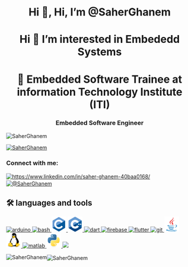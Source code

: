 <h1 align="center">Hi 👋, Hi, I’m @SaherGhanem</h1>
<h1 align="center">Hi 👀 I’m interested in Embededd Systems</h1>
<h1 align="center">🌱 Embedded Software Trainee at information Technology Institute (ITI)</h1>
<h3 align="center">Embedded Software Engineer</h3>

<p align="left"> <img src="https://www.linkedin.com/in/saher-ghanem-40baa0168/&label=Profile%20views&color=0e75b6&style=flat" alt="SaherGhanem" /> </p>

<p align="left"> <a href="https://github.com/ryo-ma/github-profile-trophy"><img src="https://github.com/SaherGhanem" alt="SaherGhanem" /></a> </p>

<h3 align="left">Connect with me:</h3>
<p align="left">
<a href="https://www.linkedin.com/in/saher-ghanem-40baa0168/" target="blank"><img align="center" src="https://www.linkedin.com/in/saher-ghanem-40baa0168/" alt="https://www.linkedin.com/in/saher-ghanem-40baa0168/" height="30" width="40" /></a>
<a href="https://www.linkedin.com/in/saher-ghanem-40baa0168/" target="blank"><img align="center" src="https://raw.githubusercontent.com/rahuldkjain/github-profile-readme-generator/master/src/images/icons/Social/hackerearth.svg" alt="@SaherGhanem" height="30" width="40" /></a>
</p>

## 🛠️ languages and tools
<p align="left"> <a href="https://www.arduino.cc/" target="_blank" rel="noreferrer"> <img src="https://cdn.worldvectorlogo.com/logos/arduino-1.svg" alt="arduino" width="40" height="40"/> </a> <a href="https://www.gnu.org/software/bash/" target="_blank" rel="noreferrer"> <img src="https://www.vectorlogo.zone/logos/gnu_bash/gnu_bash-icon.svg" alt="bash" width="40" height="40"/> </a> <a href="https://www.cprogramming.com/" target="_blank" rel="noreferrer"> <img src="https://raw.githubusercontent.com/devicons/devicon/master/icons/c/c-original.svg" alt="c" width="40" height="40"/> </a> <a href="https://www.w3schools.com/cpp/" target="_blank" rel="noreferrer"> <img src="https://raw.githubusercontent.com/devicons/devicon/master/icons/cplusplus/cplusplus-original.svg" alt="cplusplus" width="40" height="40"/> </a> <a href="https://dart.dev" target="_blank" rel="noreferrer"> <img src="https://www.vectorlogo.zone/logos/dartlang/dartlang-icon.svg" alt="dart" width="40" height="40"/> </a> <a href="https://firebase.google.com/" target="_blank" rel="noreferrer"> <img src="https://www.vectorlogo.zone/logos/firebase/firebase-icon.svg" alt="firebase" width="40" height="40"/> </a> <a href="https://flutter.dev" target="_blank" rel="noreferrer"> <img src="https://www.vectorlogo.zone/logos/flutterio/flutterio-icon.svg" alt="flutter" width="40" height="40"/> </a> <a href="https://git-scm.com/" target="_blank" rel="noreferrer"> <img src="https://www.vectorlogo.zone/logos/git-scm/git-scm-icon.svg" alt="git" width="40" height="40"/> </a> <a href="https://www.java.com" target="_blank" rel="noreferrer"> <img src="https://raw.githubusercontent.com/devicons/devicon/master/icons/java/java-original.svg" alt="java" width="40" height="40"/> </a> <a href="https://www.linux.org/" target="_blank" rel="noreferrer"> <img src="https://raw.githubusercontent.com/devicons/devicon/master/icons/linux/linux-original.svg" alt="linux" width="40" height="40"/> </a> <a href="https://www.mathworks.com/" target="_blank" rel="noreferrer"> <img src="https://upload.wikimedia.org/wikipedia/commons/2/21/Matlab_Logo.png" alt="matlab" width="40" height="40"/> </a> <a href="https://www.python.org" target="_blank" rel="noreferrer"> <img src="https://raw.githubusercontent.com/devicons/devicon/master/icons/python/python-original.svg" alt="python" width="40" height="40"/> </a> 
<code><img height="50" src="https://upload.wikimedia.org/wikipedia/commons/thumb/6/69/Notepad%2B%2B_Logo.svg/2367px-Notepad%2B%2B_Logo.svg.png"></code>
</p>

<p><img align="left" src="https://github-readme-stats.vercel.app/api/top-langs?username=abdullahhanfy&show_icons=true&locale=en&layout=compact" alt="SaherGhanem" /></p>

<p><img align="center" src="https://github-readme-streak-stats.herokuapp.com/?user=abdullahhanfy&" alt="SaherGhanem" /></p>
